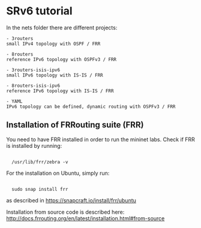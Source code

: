 # SRv6 tutorial

In the nets folder there are different projects:

```
- 3routers
small IPv4 topology with OSPF / FRR

- 8routers
reference IPv6 topology with OSPFv3 / FRR

- 3routers-isis-ipv6
small IPv6 topology with IS-IS / FRR

- 8routers-isis-ipv6
reference IPv6 topology with IS-IS / FRR

- YAML
IPv6 topology can be defined, dynamic routing with OSPFv3 / FRR

```

## Installation of FRRouting suite (FRR)

You need to have FRR installed in order to run the mininet labs.
Check if FRR is installed by running:
```
  
  /usr/lib/frr/zebra -v
```

For the installation on Ubuntu, simply run:
```    

  sudo snap install frr
```
as described in https://snapcraft.io/install/frr/ubuntu

Installation from source code is described here: http://docs.frrouting.org/en/latest/installation.html#from-source


